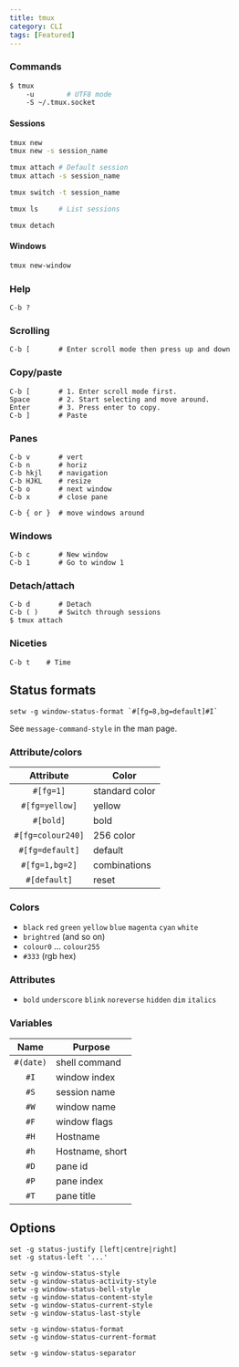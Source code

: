 ```yaml
---
title: tmux
category: CLI
tags: [Featured]
---
```


### Commands

```bash
$ tmux
    -u        # UTF8 mode
    -S ~/.tmux.socket
```

#### Sessions

```bash
tmux new
tmux new -s session_name

tmux attach # Default session
tmux attach -s session_name

tmux switch -t session_name

tmux ls     # List sessions

tmux detach
```

#### Windows

```bash
tmux new-window
```

### Help

```text
C-b ?
```

### Scrolling

```text
C-b [       # Enter scroll mode then press up and down
```

### Copy/paste

```text
C-b [       # 1. Enter scroll mode first.
Space       # 2. Start selecting and move around.
Enter       # 3. Press enter to copy.
C-b ]       # Paste
```

### Panes

```text
C-b v       # vert
C-b n       # horiz
C-b hkjl    # navigation
C-b HJKL    # resize
C-b o       # next window
C-b x       # close pane

C-b { or }  # move windows around
```

### Windows

```text
C-b c       # New window
C-b 1       # Go to window 1
```

### Detach/attach

```text
C-b d       # Detach
C-b ( )     # Switch through sessions
$ tmux attach
```

### Niceties

```text
C-b t    # Time
```

## Status formats

```text
setw -g window-status-format `#[fg=8,bg=default]#I`
```

See `message-command-style` in the man page.

### Attribute/colors

|     Attribute     | Color          |
| :---------------: | -------------- |
|     `#[fg=1]`     | standard color |
|  `#[fg=yellow]`   | yellow         |
|     `#[bold]`     | bold           |
| `#[fg=colour240]` | 256 color      |
|  `#[fg=default]`  | default        |
|  `#[fg=1,bg=2]`   | combinations   |
|   `#[default]`    | reset          |

### Colors

- `black` `red` `green` `yellow` `blue` `magenta` `cyan` `white`
- `brightred` (and so on)
- `colour0` ... `colour255`
- `#333` (rgb hex)

### Attributes

- `bold` `underscore` `blink` `noreverse` `hidden` `dim` `italics`

### Variables

|   Name    | Purpose         |
| :-------: | --------------- |
| `#(date)` | shell command   |
|   `#I`    | window index    |
|   `#S`    | session name    |
|   `#W`    | window name     |
|   `#F`    | window flags    |
|   `#H`    | Hostname        |
|   `#h`    | Hostname, short |
|   `#D`    | pane id         |
|   `#P`    | pane index      |
|   `#T`    | pane title      |

## Options

```text
set -g status-justify [left|centre|right]
set -g status-left '...'

setw -g window-status-style
setw -g window-status-activity-style
setw -g window-status-bell-style
setw -g window-status-content-style
setw -g window-status-current-style
setw -g window-status-last-style

setw -g window-status-format
setw -g window-status-current-format

setw -g window-status-separator
```
